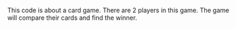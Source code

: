 This code is about a card game.
There are 2 players in this game.
The game will compare their cards and find the winner.